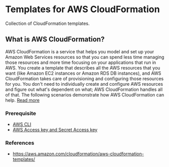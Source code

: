 Templates for AWS CloudFormation
===
Collection of CloudFormation templates.

## What is AWS CloudFormation?
AWS CloudFormation is a service that helps you model and set up your Amazon Web Services resources so that you can spend less time managing those resources and more time focusing on your applications that run in AWS. You create a template that describes all the AWS resources that you want (like Amazon EC2 instances or Amazon RDS DB instances), and AWS CloudFormation takes care of provisioning and configuring those resources for you. You don't need to individually create and configure AWS resources and figure out what's dependent on what; AWS CloudFormation handles all of that. The following scenarios demonstrate how AWS CloudFormation can help.
[Read more](https://docs.aws.amazon.com/AWSCloudFormation/latest/UserGuide/Welcome.html)


### Prerequisite
* [AWS CLI](https://docs.aws.amazon.com/cli/latest/userguide/installing.html)
* [AWS Access key and Secret Access key](https://docs.aws.amazon.com/cli/latest/userguide/cli-chap-getting-started.html)

### References
* https://aws.amazon.com/cloudformation/aws-cloudformation-templates/
